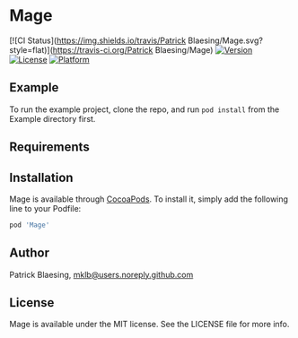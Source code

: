 # Mage

[![CI Status](https://img.shields.io/travis/Patrick Blaesing/Mage.svg?style=flat)](https://travis-ci.org/Patrick Blaesing/Mage)
[![Version](https://img.shields.io/cocoapods/v/Mage.svg?style=flat)](https://cocoapods.org/pods/Mage)
[![License](https://img.shields.io/cocoapods/l/Mage.svg?style=flat)](https://cocoapods.org/pods/Mage)
[![Platform](https://img.shields.io/cocoapods/p/Mage.svg?style=flat)](https://cocoapods.org/pods/Mage)

## Example

To run the example project, clone the repo, and run `pod install` from the Example directory first.

## Requirements

## Installation

Mage is available through [CocoaPods](https://cocoapods.org). To install
it, simply add the following line to your Podfile:

```ruby
pod 'Mage'
```

## Author

Patrick Blaesing, mklb@users.noreply.github.com

## License

Mage is available under the MIT license. See the LICENSE file for more info.
